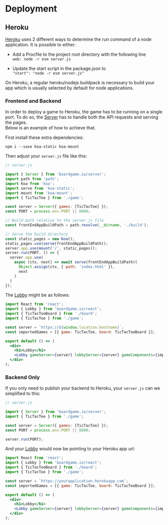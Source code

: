 # Deployment

## Heroku
[Heroku](https://heroku.com) uses 2 different ways to determine the run command of a node application. It is possible to either:

- Add a Procfile to the project root directory with the following line  
  `web: node -r esm server.js`

- Update the start script in the package.json to  
  `"start": "node -r esm server.js"`

On Heroku, a regular heroku/nodejs buildpack is necessary to build your app which is usually selected by default for node applications.  

### Frontend and Backend
In order to deploy a game to Heroku, the game has to be running on a single port. To do so, the [Server](/api/Server.md) has to handle both the API requests and serving the pages.  
Below is an example of how to achieve that.

First install these extra dependencies: 

```
npm i --save koa-static koa-mount
```
Then adjust your `server.js` file like this:

```js
// server.js

import { Server } from 'boardgame.io/server';
import path from 'path';
import Koa from 'koa';
import serve from 'koa-static';
import mount from 'koa-mount';
import { TicTacToe } from './game';

const server = Server({ games: [TicTacToe] });
const PORT = process.env.PORT || 8000;

// Build path relative to the server.js file
const frontEndAppBuildPath = path.resolve(__dirname, './build');

// Serve the build directory
const static_pages = new Koa();
static_pages.use(serve(frontEndAppBuildPath));
server.app.use(mount('/', static_pages));
server.run(PORT, () => {
  server.app.use(
    async (ctx, next) => await serve(frontEndAppBuildPath)(
      Object.assign(ctx, { path: 'index.html' }),
      next
    )
  )
});
``` 

The [Lobby](/api/Lobby.md) might be as follows:

```jsx
import React from 'react';
import { Lobby } from 'boardgame.io/react';
import { TicTacToeBoard } from './board';
import { TicTacToe } from './game';

const server = `https://${window.location.hostname}`;
const importedGames = [{ game: TicTacToe, board: TicTacToeBoard }];

export default () => (
  <div>
    <h1>Lobby</h1>
    <Lobby gameServer={server} lobbyServer={server} gameComponents={importedGames} />
  </div>
);
```

### Backend Only
If you only need to publish your backend to Heroku, your `server.js` can we simplified to this:

```js
// server.js

import { Server } from 'boardgame.io/server';
import { TicTacToe } from './game';

const server = Server({ games: [TicTacToe] });
const PORT = process.env.PORT || 8000;

server.run(PORT);
```

And your [Lobby](/api/Lobby.md) would now be pointing to your Heroku app url:
```jsx
import React from 'react';
import { Lobby } from 'boardgame.io/react';
import { TicTacToeBoard } from './board';
import { TicTacToe } from './game';

const server = `https://yourapplication.herokuapp.com`;
const importedGames = [{ game: TicTacToe, board: TicTacToeBoard }];

export default () => (
  <div>
    <h1>Lobby</h1>
    <Lobby gameServer={server} lobbyServer={server} gameComponents={importedGames} />
  </div>
);
```